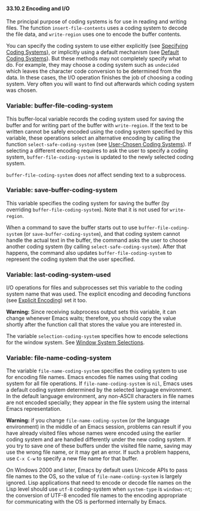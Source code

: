 

#### 33.10.2 Encoding and I/O

The principal purpose of coding systems is for use in reading and writing files. The function `insert-file-contents` uses a coding system to decode the file data, and `write-region` uses one to encode the buffer contents.

You can specify the coding system to use either explicitly (see [Specifying Coding Systems](Specifying-Coding-Systems.html)), or implicitly using a default mechanism (see [Default Coding Systems](Default-Coding-Systems.html)). But these methods may not completely specify what to do. For example, they may choose a coding system such as `undecided` which leaves the character code conversion to be determined from the data. In these cases, the I/O operation finishes the job of choosing a coding system. Very often you will want to find out afterwards which coding system was chosen.

### Variable: **buffer-file-coding-system**

This buffer-local variable records the coding system used for saving the buffer and for writing part of the buffer with `write-region`. If the text to be written cannot be safely encoded using the coding system specified by this variable, these operations select an alternative encoding by calling the function `select-safe-coding-system` (see [User-Chosen Coding Systems](User_002dChosen-Coding-Systems.html)). If selecting a different encoding requires to ask the user to specify a coding system, `buffer-file-coding-system` is updated to the newly selected coding system.

`buffer-file-coding-system` does *not* affect sending text to a subprocess.

### Variable: **save-buffer-coding-system**

This variable specifies the coding system for saving the buffer (by overriding `buffer-file-coding-system`). Note that it is not used for `write-region`.

When a command to save the buffer starts out to use `buffer-file-coding-system` (or `save-buffer-coding-system`), and that coding system cannot handle the actual text in the buffer, the command asks the user to choose another coding system (by calling `select-safe-coding-system`). After that happens, the command also updates `buffer-file-coding-system` to represent the coding system that the user specified.

### Variable: **last-coding-system-used**

I/O operations for files and subprocesses set this variable to the coding system name that was used. The explicit encoding and decoding functions (see [Explicit Encoding](Explicit-Encoding.html)) set it too.

**Warning:** Since receiving subprocess output sets this variable, it can change whenever Emacs waits; therefore, you should copy the value shortly after the function call that stores the value you are interested in.

The variable `selection-coding-system` specifies how to encode selections for the window system. See [Window System Selections](Window-System-Selections.html).

### Variable: **file-name-coding-system**

The variable `file-name-coding-system` specifies the coding system to use for encoding file names. Emacs encodes file names using that coding system for all file operations. If `file-name-coding-system` is `nil`, Emacs uses a default coding system determined by the selected language environment. In the default language environment, any non-ASCII characters in file names are not encoded specially; they appear in the file system using the internal Emacs representation.

**Warning:** if you change `file-name-coding-system` (or the language environment) in the middle of an Emacs session, problems can result if you have already visited files whose names were encoded using the earlier coding system and are handled differently under the new coding system. If you try to save one of these buffers under the visited file name, saving may use the wrong file name, or it may get an error. If such a problem happens, use `C-x C-w` to specify a new file name for that buffer.

On Windows 2000 and later, Emacs by default uses Unicode APIs to pass file names to the OS, so the value of `file-name-coding-system` is largely ignored. Lisp applications that need to encode or decode file names on the Lisp level should use `utf-8` coding-system when `system-type` is `windows-nt`; the conversion of UTF-8 encoded file names to the encoding appropriate for communicating with the OS is performed internally by Emacs.
